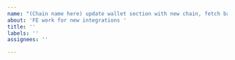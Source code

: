 ```yaml
---
name: "(Chain name here) update wallet section with new chain, fetch balances"
about: 'FE work for new integrations '
title: ''
labels: ''
assignees: ''

---
```



